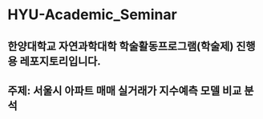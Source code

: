 # HYU-Academic_Seminar
## 한양대학교 자연과학대학 학술활동프로그램(학술제) 진행용 레포지토리입니다.
## 주제: 서울시 아파트 매매 실거래가 지수예측 모델 비교 분석
